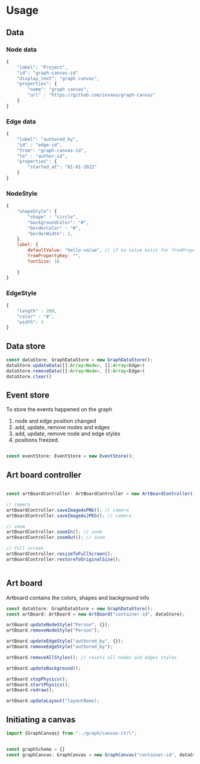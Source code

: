 # Usage


## Data 


### Node data
```javascript
{
    "label": "Project",
    "id": "graph-canvas-id"
    "display_text": "graph canvas",
    "properties": {
        "name": "graph canvas",
        "url" : "https://github.com/invana/graph-canvas" 
    }
}
```

### Edge data
```javascript
{
    "label": "authored_by",
    "id" : "edge-id",
    "from": "graph-canvas-id",
    "to" : "author-id",
    "properties": {
        "started_at": "01-01-2022"
    }
}
```

### NodeStyle
```javascript
{
    "shapeStyle": {
        "shape" : "circle",
        "backgroundColor": "#",
        "borderColor" : "#",
        "borderWidth": 2,
    },
    label: {
        defaultValue: "hello-value", // if no value exist for fromPropertyKey
        fromPropertyKey: "",
        fontSize: 16

    }
} 
```

### EdgeStyle
```javascript
{
    "length" : 200,
    "color" : "#",
    "width": 1
}
```

## Data store
```javascript
const dataStore: GraphDataStore = new GraphDataStore();
dataStore.updateData([]:Array<Node>, []:Array<Edge>)
dataStore.removeData([]:Array<Node>, []:Array<Edge>)
dataStore.clear()
```

## Event store

To store the events happened on the graph 
1. node and edge position changed
2. add, update, remove nodes and edges
3. add, update, remove node and edge styles
4. positions freezed.


```javascript

const eventStore: EventStore = new EventStore();


```


## Art board controller

```javascript

const artBoardController: ArtBoardController = new ArtBoardController();

// camera
artBoardController.saveImageAsPNG(); // camera
artBoardController.saveImageAsJPEG(); // camera

// zoom
artBoardController.zoomIn(); // zoom
artBoardController.zoomOut(); // zoom

// full screen
artBoardController.resizeToFullScreen(); 
artBoardController.restoreToOriginalSize();  



```


## Art board

Artboard contains the colors, shapes and background info

```javascript
const dataStore: GraphDataStore = new GraphDataStore();
const artBoard: ArtBoard = new ArtBoard("container-id", dataStore);

artBoard.updateNodeStyle("Person", {});
artBoard.removeNodeStyle("Person");

artBoard.updateEdgeStyle("authored_by", {});
artBoard.removeEdgeStyle("authored_by");

artBoard.removeAllStyles(); // resets all nodes and edges styles

artBoard.updateBackground(); 

artBoard.stopPhysics(); 
artBoard.startPhysics(); 
artBoard.redraw();

artBoard.updateLayout("layoutName);

```

## Initiating a canvas

```javascript
import {GraphCanvas} from "../graph/canvas-ctrl";


const graphSchema = {}
const graphCanvas: GraphCanvas = new GraphCanvas("container-id", dataStore);



```

## 
